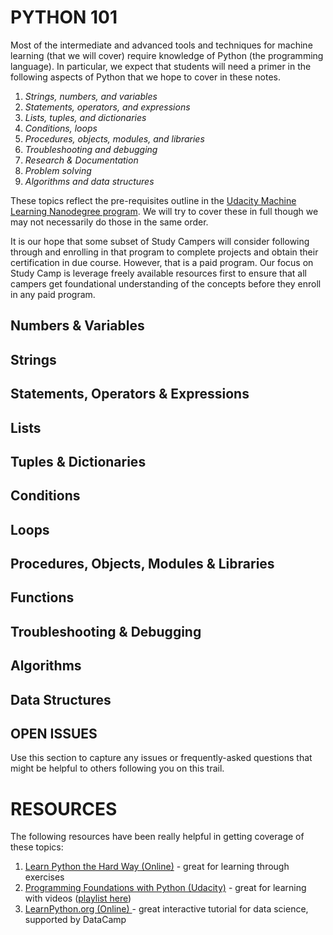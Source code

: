 # PYTHON 101

Most of the intermediate and advanced tools and techniques for machine learning \(that we will cover\) require knowledge of Python \(the programming language\). In particular, we expect that students will need a primer in the following aspects of Python that we hope to cover in these notes.

1. _Strings, numbers, and variables_
2. _Statements, operators, and expressions_
3. _Lists, tuples, and dictionaries_
4. _Conditions, loops_
5. _Procedures, objects, modules, and libraries_
6. _Troubleshooting and debugging_
7. _Research & Documentation_
8. _Problem solving_
9. _Algorithms and data structures_

These topics reflect the pre-requisites outline in the [Udacity Machine Learning Nanodegree program](https://www.udacity.com/course/machine-learning-engineer-nanodegree--nd009). We will try to cover these in full though we may not necessarily do those in the same order.

It is our hope that some subset of Study Campers will consider following through and enrolling in that program to complete projects and obtain their certification in due course. However, that is a paid program. Our focus on Study Camp is leverage freely available resources first to ensure that all campers get foundational understanding of the concepts before they enroll in any paid program.

## 

## Numbers & Variables

## Strings

## Statements, Operators & Expressions

## Lists

## Tuples & Dictionaries

## Conditions

## Loops

## Procedures, Objects, Modules & Libraries

## Functions

## Troubleshooting & Debugging

## Algorithms

## Data Structures

## 

## 

## OPEN ISSUES

Use this section to capture any issues or frequently-asked questions that might be helpful to others following you on this trail.

# RESOURCES

The following resources have been really helpful in getting coverage of these topics:

1. [Learn Python the Hard Way \(Online\)](https://learnpythonthehardway.org/book/) - great for learning through exercises
2. [Programming Foundations with Python \(Udacity\)](https://www.udacity.com/course/programming-foundations-with-python--ud036) - great for learning with videos \([playlist here](https://www.youtube.com/watch?v=X0FoelOIZM0&list=PLAwxTw4SYaPnYajEbZvqtcVWQ6XGhvtOW)\)
3. [LearnPython.org \(Online\) ](https://www.learnpython.org/)- great interactive tutorial for data science, supported by DataCamp



